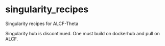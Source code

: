 # singularity_recipes
Singularity recipes for ALCF-Theta

Singularity hub is discontinued. One must build on dockerhub and pull on ALCF.
